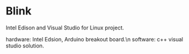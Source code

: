 # Blink

Intel Edison and Visual Studio for Linux project.

hardware: Intel Edsion, Arduino breakout board.\n
software: c++ visual studio solution.
